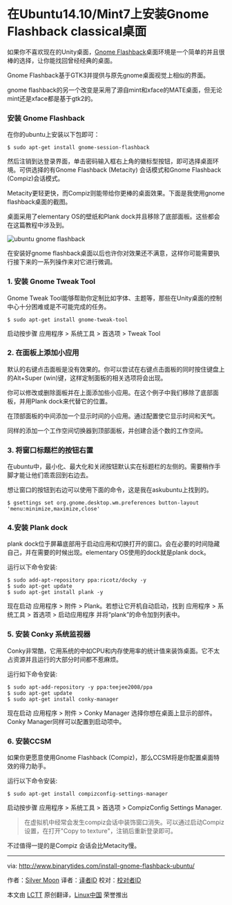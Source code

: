 在Ubuntu14.10/Mint7上安装Gnome Flashback classical桌面
================================================================================
如果你不喜欢现在的Unity桌面，[Gnome Flashback][1]桌面环境是一个简单的并且很棒的选择，让你能找回曾经经典的桌面。

Gnome Flashback基于GTK3并提供与原先gnome桌面视觉上相似的界面。

gnome flashback的另一个改变是采用了源自mint和xface的MATE桌面，但无论mint还是xface都是基于gtk2的。

### 安装 Gnome Flashback ###

在你的ubuntu上安装以下包即可：

    $ sudo apt-get install gnome-session-flashback

然后注销到达登录界面，单击密码输入框右上角的徽标型按钮，即可选择桌面环境。可供选择的有Gnome Flashback (Metacity) 会话模式和Gnome Flashback (Compiz)会话模式。

Metacity更轻更快，而Compiz则能带给你更棒的桌面效果。下面是我使用gnome flashback桌面的截图。

桌面采用了elementary OS的壁纸和Plank dock并且移除了底部面板。这些都会在这篇教程中涉及到。

![ubuntu gnome flashback](http://www.binarytides.com/blog/wp-content/uploads/2015/02/ubuntu-gnome-flashback.png)

在安装好gnome flashback桌面以后也许你对效果还不满意，这样你可能需要执行接下来的一系列操作来对它进行微调。

### 1. 安装 Gnome Tweak Tool ###

Gnome Tweak Tool能够帮助你定制比如字体、主题等，那些在Unity桌面的控制中心十分困难或是不可能完成的任务。

    $ sudo apt-get install gnome-tweak-tool

启动按步骤 应用程序 > 系统工具 > 首选项 > Tweak Tool

### 2. 在面板上添加小应用 ###

默认的右键点击面板是没有效果的。你可以尝试在右键点击面板的同时按住键盘上的Alt+Super (win)键，这样定制面板的相关选项将会出现。

你可以修改或删除面板并在上面添加些小应用。在这个例子中我们移除了底部面板，并用Plank dock来代替它的位置。

在顶部面板的中间添加一个显示时间的小应用。通过配置使它显示时间和天气。

同样的添加一个工作空间切换器到顶部面板，并创建合适个数的工作空间。

### 3. 将窗口标题栏的按钮右置 ###

在ubuntu中，最小化、最大化和关闭按钮默认实在标题栏的左侧的。需要稍作手脚才能让他们乖乖回到右边去。

想让窗口的按钮到右边可以使用下面的命令，这是我在askubuntu上找到的。

    $ gsettings set org.gnome.desktop.wm.preferences button-layout 'menu:minimize,maximize,close'

### 4.安装 Plank dock ###

plank dock位于屏幕底部用于启动应用和切换打开的窗口。会在必要的时间隐藏自己，并在需要的时候出现。elementary OS使用的dock就是plank dock。

运行以下命令安装:

    $ sudo add-apt-repository ppa:ricotz/docky -y 
    $ sudo apt-get update 
    $ sudo apt-get install plank -y

现在启动 应用程序 > 附件 > Plank。若想让它开机自动启动，找到 应用程序 > 系统工具 > 首选项 > 启动应用程序 并将“plank”的命令加到列表中。

### 5. 安装 Conky 系统监视器 ###

Conky非常酷，它用系统的中如CPU和内存使用率的统计值来装饰桌面。它不太占资源并且运行的大部分时间都不惹麻烦。

运行如下命令安装:

    $ sudo apt-add-repository -y ppa:teejee2008/ppa
    $ sudo apt-get update
    $ sudo apt-get install conky-manager

现在启动 应用程序 > 附件 > Conky Manager 选择你想在桌面上显示的部件。Conky Manager同样可以配置到启动项中。

### 6. 安装CCSM ###

如果你更愿意使用Gnome Flashback (Compiz)，那么CCSM将是你配置桌面特效的得力助手。

运行以下命令安装:

    $ sudo apt-get install compizconfig-settings-manager

启动按步骤 应用程序 > 系统工具 > 首选项 > CompizConfig Settings Manager.


>在虚拟机中经常会发生compiz会话中装饰窗口消失。可以通过启动Compiz设置，在打开"Copy to texture"，注销后重新登录即可。

不过值得一提的是Compiz 会话会比Metacity慢。

--------------------------------------------------------------------------------

via: http://www.binarytides.com/install-gnome-flashback-ubuntu/

作者：[Silver Moon][a]
译者：[译者ID](https://github.com/译者ID)
校对：[校对者ID](https://github.com/校对者ID)

本文由 [LCTT](https://github.com/LCTT/TranslateProject) 原创翻译，[Linux中国](http://linux.cn/) 荣誉推出

[a]:https://plus.google.com/117145272367995638274/posts
[1]:https://wiki.gnome.org/action/show/Projects/GnomeFlashback?action=show&redirect=GnomeFlashback
